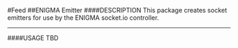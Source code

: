 #Feed
##ENIGMA Emitter
####DESCRIPTION
This package creates socket emitters for use by the ENIGMA socket.io controller.
___
####USAGE
TBD
